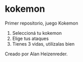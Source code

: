 # kokemon 
Primer repositorio, juego Kokemon

1. Seleccioná tu kokemon
2. Elige tus ataques
3. Tienes 3 vidas, utilízalas bien

Creado por Alan Heizenreder.
